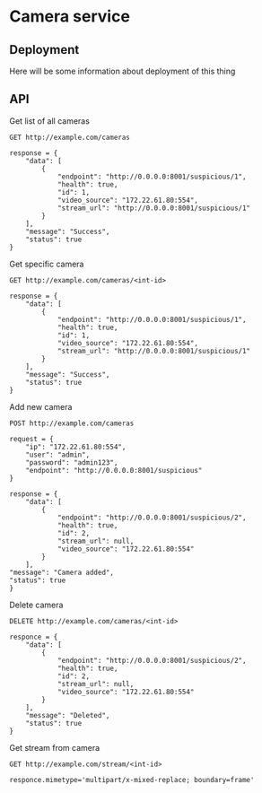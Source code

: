 # Camera service

## Deployment

Here will be some information about deployment of this thing

## API

Get list of all cameras
    
    GET http://example.com/cameras

    response = {
        "data": [
            {
                "endpoint": "http://0.0.0.0:8001/suspicious/1",
                "health": true,
                "id": 1,
                "video_source": "172.22.61.80:554",
                "stream_url": "http://0.0.0.0:8001/suspicious/1"
            }
        ],
        "message": "Success",
        "status": true
    }

Get specific camera

    GET http://example.com/cameras/<int-id>

    response = {
        "data": [
            {
                "endpoint": "http://0.0.0.0:8001/suspicious/1",
                "health": true,
                "id": 1,
                "video_source": "172.22.61.80:554",
                "stream_url": "http://0.0.0.0:8001/suspicious/1"
            }
        ],
        "message": "Success",
        "status": true
    }
    
Add new camera

    POST http://example.com/cameras
    
    request = {
        "ip": "172.22.61.80:554",
        "user": "admin",
        "password": "admin123",
        "endpoint": "http://0.0.0.0:8001/suspicious"
    }

    response = {
        "data": [
            {
                "endpoint": "http://0.0.0.0:8001/suspicious/2",
                "health": true,
                "id": 2,
                "stream_url": null,
                "video_source": "172.22.61.80:554"
            }
        ],
    "message": "Camera added",
    "status": true
    }
    
Delete camera

    DELETE http://example.com/cameras/<int-id>
    
    responce = {
        "data": [
            {
                "endpoint": "http://0.0.0.0:8001/suspicious/2",
                "health": true,
                "id": 2,
                "stream_url": null,
                "video_source": "172.22.61.80:554"
            }
        ],
        "message": "Deleted",
        "status": true
    }
    
Get stream from camera

    GET http://example.com/stream/<int-id>
    
    responce.mimetype='multipart/x-mixed-replace; boundary=frame'